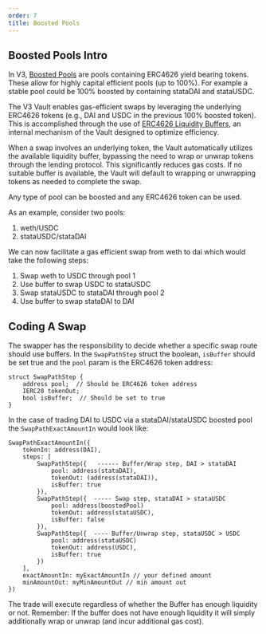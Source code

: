 ```yaml
---
order: 7
title: Boosted Pools
---
```


## Boosted Pools Intro

In V3, [Boosted Pools](/concepts/explore-available-balancer-pools/boosted-pool.md) are pools containing ERC4626 yield bearing tokens. These allow for highly capital efficient pools (up to 100%). For example a stable pool could be 100% boosted by containing stataDAI and stataUSDC.

The V3 Vault enables gas-efficient swaps by leveraging the underlying ERC4626 tokens (e.g., DAI and USDC in the previous 100% boosted token). This is accomplished through the use of [ERC4626 Liquidity Buffers](/concepts/vault/buffer.md), an internal mechanism of the Vault designed to optimize efficiency.

When a swap involves an underlying token, the Vault automatically utilizes the available liquidity buffer, bypassing the need to wrap or unwrap tokens through the lending protocol. This significantly reduces gas costs. If no suitable buffer is available, the Vault will default to wrapping or unwrapping tokens as needed to complete the swap.

Any type of pool can be boosted and any ERC4626 token can be used.

As an example, consider two pools:
1. weth/USDC
2. stataUSDC/stataDAI

We can now facilitate a gas efficient swap from weth to dai which would take the following steps:
1. Swap weth to USDC through pool 1
2. Use buffer to swap USDC to stataUSDC
3. Swap stataUSDC to stataDAI through pool 2
4. Use buffer to swap stataDAI to DAI

## Coding A Swap

The swapper has the responsibility to decide whether a specific swap route should use buffers. In the `SwapPathStep` struct the boolean, `isBuffer` should be set true and the `pool` param is the ERC4626 token address:

``` solidity
struct SwapPathStep {
    address pool;  // Should be ERC4626 token address
    IERC20 tokenOut;
    bool isBuffer;  // Should be set to true
}
```

In the case of trading DAI to USDC via a stataDAI/stataUSDC boosted pool the `SwapPathExactAmountIn` would look like:

```solidity
SwapPathExactAmountIn({
    tokenIn: address(DAI),
    steps: [
        SwapPathStep({   ------ Buffer/Wrap step, DAI > stataDAI
            pool: address(stataDAI),
            tokenOut: (address(stataDAI)),
            isBuffer: true
        }),
        SwapPathStep({  ----- Swap step, stataDAI > stataUSDC
            pool: address(boostedPool)
            tokenOut: address(stataUSDC),
            isBuffer: false
        }),
        SwapPathStep({  ---- Buffer/Unwrap step, stataUSDC > USDC
            pool: address(stataUSDC)
            tokenOut: address(USDC),
            isBuffer: true
        })
    ],
    exactAmountIn: myExactAmountIn // your defined amount
    minAmountOut: myMinAmountOut // min amount out
})
```

The trade will execute regardless of whether the Buffer has enough liquidity or not. Remember: If the buffer does not have enough liquidity it will simply additionally wrap or unwrap (and incur additional gas cost).

